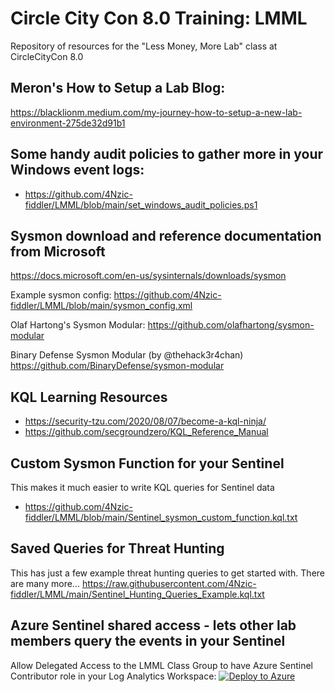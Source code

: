 # Circle City Con 8.0 Training: LMML
Repository of resources for the "Less Money, More Lab" class at CircleCityCon 8.0

## Meron's How to Setup a Lab Blog:
https://blacklionm.medium.com/my-journey-how-to-setup-a-new-lab-environment-275de32d91b1

## Some handy audit policies to gather more in your Windows event logs:
* https://github.com/4Nzic-fiddler/LMML/blob/main/set_windows_audit_policies.ps1

## Sysmon download and reference documentation from Microsoft
https://docs.microsoft.com/en-us/sysinternals/downloads/sysmon

Example sysmon config:
https://github.com/4Nzic-fiddler/LMML/blob/main/sysmon_config.xml

Olaf Hartong's Sysmon Modular:
https://github.com/olafhartong/sysmon-modular

Binary Defense Sysmon Modular (by @thehack3r4chan)
https://github.com/BinaryDefense/sysmon-modular


## KQL Learning Resources
* https://security-tzu.com/2020/08/07/become-a-kql-ninja/
* https://github.com/secgroundzero/KQL_Reference_Manual


## Custom Sysmon Function for your Sentinel
This makes it much easier to write KQL queries for Sentinel data
* https://github.com/4Nzic-fiddler/LMML/blob/main/Sentinel_sysmon_custom_function.kql.txt

## Saved Queries for Threat Hunting
This has just a few example threat hunting queries to get started with. There are many more...
https://raw.githubusercontent.com/4Nzic-fiddler/LMML/main/Sentinel_Hunting_Queries_Example.kql.txt




## Azure Sentinel shared access - lets other lab members query the events in your Sentinel
Allow Delegated Access to the LMML Class Group to have Azure Sentinel Contributor role in your Log Analytics Workspace:
[![Deploy to Azure](https://aka.ms/deploytoazurebutton)](https://portal.azure.com/#create/Microsoft.Template/uri/https%3A%2F%2Fraw.githubusercontent.com%2F4Nzic-fiddler%2FLMML%2Fmain%2FAzureLighthouseARM-BD-APO.json)
